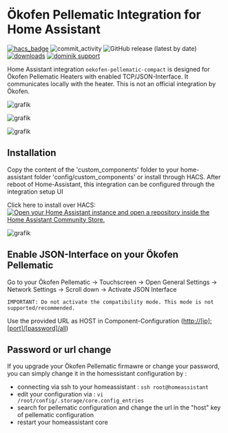 # Ökofen Pellematic Integration for Home Assistant

[![hacs_badge](https://img.shields.io/badge/HACS-Default-41BDF5.svg?style=flat-square)](https://github.com/hacs/integration)
![commit_activity](https://img.shields.io/github/commit-activity/y/dominikamann/oekofen-pellematic-compact?color=brightgreen&label=Commits&style=flat-square)
![GitHub release (latest by date)](https://img.shields.io/github/v/release/dominikamann/oekofen-pellematic-compact?style=flat-square)
[![downloads](https://img.shields.io/github/downloads/dominikamann/oekofen-pellematic-compact/total)](https://github.com/dominikamann/oekofen-pellematic-compact/releases)
[![dominik support](https://img.shields.io/badge/support-me-ff5e5b?style=flat-square&logo=ko-fi)](https://github.com/sponsors/dominikamann)


Home Assistant integration `oekofen-pellematic-compact` is designed for Ökofen Pellematic Heaters with enabled TCP/JSON-Interface.
It communicates locally with the heater. This is not an official integration by Ökofen.

![grafik](https://github.com/user-attachments/assets/dbc94d82-ca22-4264-8bf6-36b373ce910b)

![grafik](https://github.com/user-attachments/assets/2800924e-7eef-47db-b73c-383a5b483a47)

![grafik](https://github.com/user-attachments/assets/eba66675-940d-4799-b475-afbf0e70f34d)

## Installation

Copy the content of the 'custom_components' folder to your home-assistant folder 'config/custom_components' or install through HACS.
After reboot of Home-Assistant, this integration can be configured through the integration setup UI

Click here to install over HACS:
[![Open your Home Assistant instance and open a repository inside the Home Assistant Community Store.](https://my.home-assistant.io/badges/hacs_repository.svg)](https://my.home-assistant.io/redirect/hacs_repository/?owner=dominikamann&repository=oekofen-pellematic-compact&category=integration)

![grafik](https://user-images.githubusercontent.com/29973737/211389542-0800d1cf-6df9-45d4-8607-5f90689a8628.png)

## Enable JSON-Interface on your Ökofen Pellematic

Go to your Ökofen Pellematic 
  -> Touchscreen -> Open General Settings -> Network Settings
    -> Scroll down -> Activate JSON Interface
    
    IMPORTANT: Do not activate the compatibility mode. This mode is not supported/recommended.

 Use the provided URL as HOST in Component-Configuration (<http://[ip]:[port]/[password]/all>)

## Password or url change

If you upgrade your Ökofen Pellematic firmawre or change your password, you can simply change it in the homessistant configuration by : 
- connecting via ssh to your homeassistant : `ssh root@homeassistant`
- edit your configuration via : `vi /root/config/.storage/core.config_entries`
- search for pellematic configuration and change the url in the "host" key of pellematic configuration
- restart your homeassistant core

